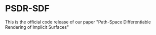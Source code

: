 # PSDR-SDF
This is the official code release of our paper "Path-Space Differentiable Rendering of Implicit Surfaces"
